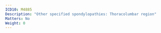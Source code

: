 ```yaml
---
ICD10: M4885
Description: "Other specified spondylopathies: Thoracolumbar region"
Matters: No
Weight: 0
---
```


